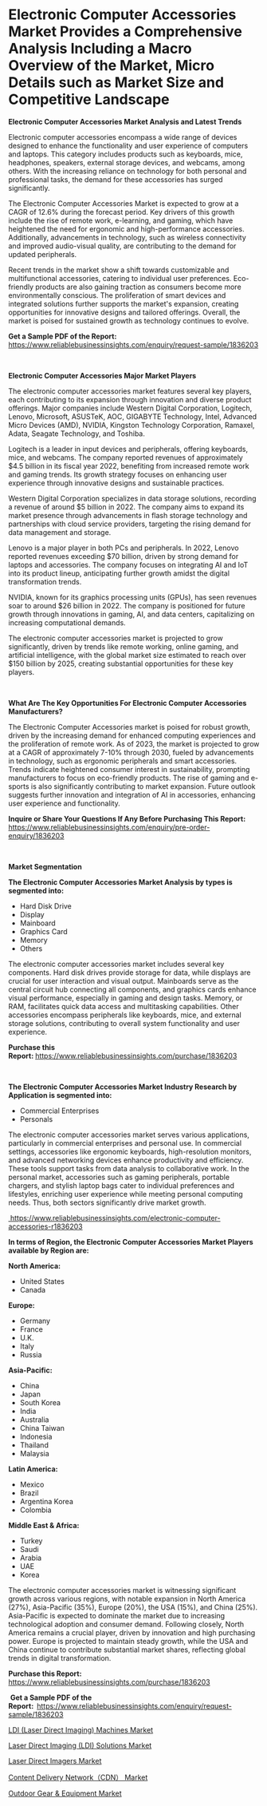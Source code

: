 <p><h1>Electronic Computer Accessories Market Provides a Comprehensive Analysis Including a Macro Overview of the Market, Micro Details such as Market Size and Competitive Landscape</h1></p><p><strong>Electronic Computer Accessories Market Analysis and Latest Trends</strong></p>
<p><p>Electronic computer accessories encompass a wide range of devices designed to enhance the functionality and user experience of computers and laptops. This category includes products such as keyboards, mice, headphones, speakers, external storage devices, and webcams, among others. With the increasing reliance on technology for both personal and professional tasks, the demand for these accessories has surged significantly.</p><p>The Electronic Computer Accessories Market is expected to grow at a CAGR of 12.6% during the forecast period. Key drivers of this growth include the rise of remote work, e-learning, and gaming, which have heightened the need for ergonomic and high-performance accessories. Additionally, advancements in technology, such as wireless connectivity and improved audio-visual quality, are contributing to the demand for updated peripherals.</p><p>Recent trends in the market show a shift towards customizable and multifunctional accessories, catering to individual user preferences. Eco-friendly products are also gaining traction as consumers become more environmentally conscious. The proliferation of smart devices and integrated solutions further supports the market's expansion, creating opportunities for innovative designs and tailored offerings. Overall, the market is poised for sustained growth as technology continues to evolve.</p></p>
<p><strong>Get a Sample PDF of the Report:&nbsp;</strong> <a href="https://www.reliablebusinessinsights.com/enquiry/request-sample/1836203?utm_campaign=904&utm_medium=2&utm_source=Github&utm_content=ia&utm_term=31122024&utm_id=electronic-computer-accessories">https://www.reliablebusinessinsights.com/enquiry/request-sample/1836203</a></p>
<p>&nbsp;</p>
<p><strong>Electronic Computer Accessories Major Market Players</strong></p>
<p><p>The electronic computer accessories market features several key players, each contributing to its expansion through innovation and diverse product offerings. Major companies include Western Digital Corporation, Logitech, Lenovo, Microsoft, ASUSTeK, AOC, GIGABYTE Technology, Intel, Advanced Micro Devices (AMD), NVIDIA, Kingston Technology Corporation, Ramaxel, Adata, Seagate Technology, and Toshiba.</p><p>Logitech is a leader in input devices and peripherals, offering keyboards, mice, and webcams. The company reported revenues of approximately $4.5 billion in its fiscal year 2022, benefiting from increased remote work and gaming trends. Its growth strategy focuses on enhancing user experience through innovative designs and sustainable practices.</p><p>Western Digital Corporation specializes in data storage solutions, recording a revenue of around $5 billion in 2022. The company aims to expand its market presence through advancements in flash storage technology and partnerships with cloud service providers, targeting the rising demand for data management and storage.</p><p>Lenovo is a major player in both PCs and peripherals. In 2022, Lenovo reported revenues exceeding $70 billion, driven by strong demand for laptops and accessories. The company focuses on integrating AI and IoT into its product lineup, anticipating further growth amidst the digital transformation trends.</p><p>NVIDIA, known for its graphics processing units (GPUs), has seen revenues soar to around $26 billion in 2022. The company is positioned for future growth through innovations in gaming, AI, and data centers, capitalizing on increasing computational demands.</p><p>The electronic computer accessories market is projected to grow significantly, driven by trends like remote working, online gaming, and artificial intelligence, with the global market size estimated to reach over $150 billion by 2025, creating substantial opportunities for these key players.</p></p>
<p>&nbsp;</p>
<p><strong>What Are The Key Opportunities For Electronic Computer Accessories Manufacturers?</strong></p>
<p><p>The Electronic Computer Accessories market is poised for robust growth, driven by the increasing demand for enhanced computing experiences and the proliferation of remote work. As of 2023, the market is projected to grow at a CAGR of approximately 7-10% through 2030, fueled by advancements in technology, such as ergonomic peripherals and smart accessories. Trends indicate heightened consumer interest in sustainability, prompting manufacturers to focus on eco-friendly products. The rise of gaming and e-sports is also significantly contributing to market expansion. Future outlook suggests further innovation and integration of AI in accessories, enhancing user experience and functionality.</p></p>
<p><strong>Inquire or Share Your Questions If Any Before Purchasing This Report:</strong> <a href="https://www.reliablebusinessinsights.com/enquiry/pre-order-enquiry/1836203?utm_campaign=904&utm_medium=2&utm_source=Github&utm_content=ia&utm_term=31122024&utm_id=electronic-computer-accessories">https://www.reliablebusinessinsights.com/enquiry/pre-order-enquiry/1836203</a></p>
<p>&nbsp;</p>
<p><strong>Market Segmentation</strong></p>
<p><strong>The Electronic Computer Accessories Market Analysis by types is segmented into:</strong></p>
<p><ul><li>Hard Disk Drive</li><li>Display</li><li>Mainboard</li><li>Graphics Card</li><li>Memory</li><li>Others</li></ul></p>
<p><p>The electronic computer accessories market includes several key components. Hard disk drives provide storage for data, while displays are crucial for user interaction and visual output. Mainboards serve as the central circuit hub connecting all components, and graphics cards enhance visual performance, especially in gaming and design tasks. Memory, or RAM, facilitates quick data access and multitasking capabilities. Other accessories encompass peripherals like keyboards, mice, and external storage solutions, contributing to overall system functionality and user experience.</p></p>
<p><strong>Purchase this Report:&nbsp;</strong><a href="https://www.reliablebusinessinsights.com/purchase/1836203?utm_campaign=904&utm_medium=2&utm_source=Github&utm_content=ia&utm_term=31122024&utm_id=electronic-computer-accessories">https://www.reliablebusinessinsights.com/purchase/1836203</a></p>
<p>&nbsp;</p>
<p><strong>The Electronic Computer Accessories Market Industry Research by Application is segmented into:</strong></p>
<p><ul><li>Commercial Enterprises</li><li>Personals</li></ul></p>
<p><p>The electronic computer accessories market serves various applications, particularly in commercial enterprises and personal use. In commercial settings, accessories like ergonomic keyboards, high-resolution monitors, and advanced networking devices enhance productivity and efficiency. These tools support tasks from data analysis to collaborative work. In the personal market, accessories such as gaming peripherals, portable chargers, and stylish laptop bags cater to individual preferences and lifestyles, enriching user experience while meeting personal computing needs. Thus, both sectors significantly drive market growth.</p></p>
<p><a href="https://www.reliablebusinessinsights.com/electronic-computer-accessories-r1836203?utm_campaign=904&utm_medium=2&utm_source=Github&utm_content=ia&utm_term=31122024&utm_id=electronic-computer-accessories">&nbsp;https://www.reliablebusinessinsights.com/electronic-computer-accessories-r1836203</a></p>
<p><strong>In terms of Region, the Electronic Computer Accessories Market Players available by Region are:</strong></p>
<p>
    <p> <strong> North America: </strong>
        <ul>
            <li>United States</li>
            <li>Canada</li>
        </ul>
        </p> 
    <p> <strong> Europe: </strong>
        <ul>
            <li>Germany</li>
            <li>France</li>
            <li>U.K.</li>
            <li>Italy</li>
            <li>Russia</li>
        </ul>
        </p> 
    <p> <strong> Asia-Pacific: </strong>
        <ul>
            <li>China</li>
            <li>Japan</li>
            <li>South Korea</li>
            <li>India</li>
            <li>Australia</li>
            <li>China Taiwan</li>
            <li>Indonesia</li>
            <li>Thailand</li>
            <li>Malaysia</li>
        </ul>
        </p> 
    <p> <strong> Latin America: </strong>
        <ul>
            <li>Mexico</li>
            <li>Brazil</li>
            <li>Argentina Korea</li>
            <li>Colombia</li>
        </ul>
        </p> 
    <p> <strong> Middle East & Africa: </strong>
        <ul>
            <li>Turkey</li>
            <li>Saudi</li>
            <li>Arabia</li>
            <li>UAE</li>
            <li>Korea</li>
        </ul>
    </p>
    </p>
<p><p>The electronic computer accessories market is witnessing significant growth across various regions, with notable expansion in North America (27%), Asia-Pacific (35%), Europe (20%), the USA (15%), and China (25%). Asia-Pacific is expected to dominate the market due to increasing technological adoption and consumer demand. Following closely, North America remains a crucial player, driven by innovation and high purchasing power. Europe is projected to maintain steady growth, while the USA and China continue to contribute substantial market shares, reflecting global trends in digital transformation.</p></p>
<p><strong>Purchase this Report: </strong><a href="https://www.reliablebusinessinsights.com/purchase/1836203?utm_campaign=904&utm_medium=2&utm_source=Github&utm_content=ia&utm_term=31122024&utm_id=electronic-computer-accessories">https://www.reliablebusinessinsights.com/purchase/1836203</a></p>
<p>&nbsp;<strong>Get a Sample PDF of the Report:&nbsp;&nbsp;</strong><a href="https://www.reliablebusinessinsights.com/enquiry/request-sample/1836203?utm_campaign=904&utm_medium=2&utm_source=Github&utm_content=ia&utm_term=31122024&utm_id=electronic-computer-accessories">https://www.reliablebusinessinsights.com/enquiry/request-sample/1836203</a></p>
<p><strong></strong></p>
<p><p><a href="https://github.com/lashaunm5st/Market-Research-Report-List-1/blob/main/ldi-laser-direct-imaging-machines-market.md?utm_campaign=904&utm_medium=2&utm_source=Github&utm_content=ia&utm_term=31122024&utm_id=electronic-computer-accessories">LDI (Laser Direct Imaging) Machines Market</a></p><p><a href="https://github.com/kimberjam0i/Market-Research-Report-List-1/blob/main/laser-direct-imaging-ldi-solutions-market.md?utm_campaign=904&utm_medium=2&utm_source=Github&utm_content=ia&utm_term=31122024&utm_id=electronic-computer-accessories">Laser Direct Imaging (LDI) Solutions Market</a></p><p><a href="https://github.com/ElviraLeka1962/Market-Research-Report-List-1/blob/main/laser-direct-imagers-market.md?utm_campaign=904&utm_medium=2&utm_source=Github&utm_content=ia&utm_term=31122024&utm_id=electronic-computer-accessories">Laser Direct Imagers Market</a></p><p><a href="https://github.com/darenph8er/Market-Research-Report-List-1/blob/main/content-delivery-networkcdn-market.md?utm_campaign=904&utm_medium=2&utm_source=Github&utm_content=ia&utm_term=31122024&utm_id=electronic-computer-accessories">Content Delivery Network（CDN） Market</a></p><p><a href="https://github.com/osbornrdaflalo/Market-Research-Report-List-1/blob/main/outdoor-gear-equipment-market.md?utm_campaign=904&utm_medium=2&utm_source=Github&utm_content=ia&utm_term=31122024&utm_id=electronic-computer-accessories">Outdoor Gear & Equipment Market</a></p></p>
